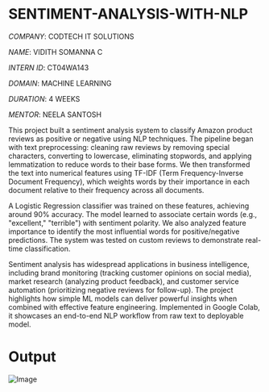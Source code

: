 # SENTIMENT-ANALYSIS-WITH-NLP

*COMPANY*: CODTECH IT SOLUTIONS

*NAME*: VIDITH SOMANNA C

*INTERN ID*: CT04WA143

*DOMAIN*: MACHINE LEARNING

*DURATION*: 4 WEEKS

*MENTOR*: NEELA SANTOSH

This project built a sentiment analysis system to classify Amazon product reviews as positive or negative using NLP techniques. The pipeline began with text preprocessing: cleaning raw reviews by removing special characters, converting to lowercase, eliminating stopwords, and applying lemmatization to reduce words to their base forms. We then transformed the text into numerical features using TF-IDF (Term Frequency-Inverse Document Frequency), which weights words by their importance in each document relative to their frequency across all documents.

A Logistic Regression classifier was trained on these features, achieving around 90% accuracy. The model learned to associate certain words (e.g., "excellent," "terrible") with sentiment polarity. We also analyzed feature importance to identify the most influential words for positive/negative predictions. The system was tested on custom reviews to demonstrate real-time classification.

Sentiment analysis has widespread applications in business intelligence, including brand monitoring (tracking customer opinions on social media), market research (analyzing product feedback), and customer service automation (prioritizing negative reviews for follow-up). The project highlights how simple ML models can deliver powerful insights when combined with effective feature engineering. Implemented in Google Colab, it showcases an end-to-end NLP workflow from raw text to deployable model.



# Output

![Image](https://github.com/user-attachments/assets/276fd15d-e7bb-42d9-be28-a0d29af667de)

